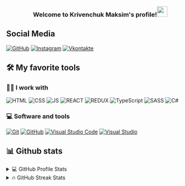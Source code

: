 <h3 align="center">
  Welcome to Krivenchuk Maksim's profile!<img src="https://media.giphy.com/media/hvRJCLFzcasrR4ia7z/giphy.gif" width="28"> 
</h3>



## Social Media

<a href= "https://github.com/Maxiimkka"><img alt="GitHub" src="https://img.shields.io/badge/GitHub-000000.svg?style=flat-square&logo=github&logoColor=white"></a>
<a href= "https://www.instagram.com/maxiiiik/"><img alt="Instagram" src="https://img.shields.io/badge/Instagram-ff0000.svg?style=flat-square&logo=instagram&logoColor=white"></a>
<a href= "https://vk.com/ecswet"><img alt="Vkontakte" src="https://img.shields.io/badge/VK-0000ff.svg?style=flat-square&logo=vk&logoColor=white"></a>

## 🛠️ My favorite tools

### 👨‍💻 I work with
<p>
    <a><img alt="HTML" src="https://img.shields.io/badge/HTML-E34F26.svg?style=flat-square&logo=html5&logoColor=white"></a>
    <a><img alt="CSS" src="https://img.shields.io/badge/CSS-1572B6.svg?style=flat-square&logo=css3&logoColor=white"></a>
   <a><img alt="JS" src="https://img.shields.io/badge/JavaScript-yellow.svg?style=flat-square&logo=JavaScript&logoColor=white"></a>
   <a><img alt="REACT" src="https://img.shields.io/badge/React-blue.svg?style=flat-square&logo=React&logoColor=white"></a>
     <a><img alt="REDUX" src="https://img.shields.io/badge/Redux-purple.svg?style=flat-square&logo=Redux&logoColor=white"></a>
    <a><img alt="TypeScript" src="https://img.shields.io/badge/TypeScript-darkblue.svg?style=flat-square&logo=TypeScript&logoColor=white"></a>
    <a><img alt="SASS" src="https://img.shields.io/badge/Sass-hotpink.svg?style=flat-square&logo=SASS&logoColor=white"></a>
   <a><img alt="C#" src="https://img.shields.io/badge/CS-5151ff.svg?style=flat-square&logo=CSHARP&logoColor=white"></a>
 
 
  
</p>

### 💻 Software and tools
<p>
    <a href="https://git-scm.com/"><img alt="Git" src="https://img.shields.io/badge/Git-F05033.svg?style=flat-square&logo=git&logoColor=white"></a>
    <a href="https://github.com/"><img alt="GitHub" src="https://img.shields.io/badge/GitHub-000001.svg?style=flat-square&logo=github&logoColor=white"></a>
    <a href="https://code.visualstudio.com/"><img alt="Visual Studio Code" src="https://img.shields.io/badge/Visual%20Studio%20Code-0078d7.svg?style=flat-square&logo=visual-studio-code&logoColor=white"></a>
    <a href="https://visualstudio.microsoft.com/"><img alt="Visual Studio" src="https://img.shields.io/badge/Visual%20Studio-8b00ff.svg?style=flat-square&logo=visual-studio&logoColor=white"></a>
 </p>
    

## 📊 Github stats

<!-- https://github.com/anuraghazra/github-readme-stats -->
<details> 
  <summary>💻 GitHub Profile Stats</summary>
  <br/>
    <a href="https://github.com/Maxiimkka"><img alt="Maksim's Github Stats" src="https://denvercoder1-github-readme-stats.vercel.app/api/?username=Maxiimkka&show_icons=true&count_private=true&theme=react&hide_border=true&bg_color=1F222E&title_color=F85D7F&icon_color=F8D866" height="192px"/></a>
  <a href="https://github.com/Maxiimkka"><img alt="Maksim's Top Languages" src="https://github-readme-stats.vercel.app/api/top-langs/?username=Maxiimkka&langs_count=8&layout=compact&theme=react&hide_border=true&bg_color=1F222E&title_color=F85D7F&icon_color=F8D866&hide=Jupyter%20Notebook" height="192px"/></a>
  <br/>
</details>

<details> 
  <summary>🔥 GitHub Streak Stats</summary>
  <br/>
    <a href="https://github.com/Maxiimkka">
    <img alt="DimaXDD's streak" src="https://github-readme-streak-stats.herokuapp.com/?user=Maxiimkka&theme=monokai-metallian&hide_border=true"/>
  </a>
  <br/>
</details>

